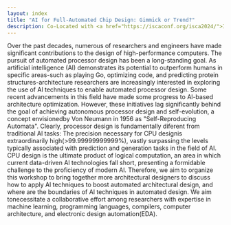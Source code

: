 ```yaml
---
layout: index
title: "AI for Full-Automated Chip Design: Gimmick or Trend?"
description: Co-Located with <a href="https://iscaconf.org/isca2024/">ISCA 2024</a>
---
```



Over the past decades, numerous of researchers and engineers have made significant contributions
 to the design of high-performance computers. The pursuit of automated processor design has been 
a long-standing goal. As artificial intelligence (Al) demonstrates its potential to outperform 
humans in specific areas-such as playing Go, optimizing code, and predicting protein 
structures-architecture researchers are increasingly interested in exploring the use of Al techniques
to enable automated processor design. Some recent advancements in this field have made some progress to
Al-based architecture optimization. However, these initiatives lag significantly behind the goal of 
achieving autonomous processor design and self-evolution, a concept envisionedby Von Neumann in 1956 as
"Self-Reproducing Automata". Clearly, processor design is fundamentally diferent from traditional Al
tasks: The precision necessary for CPU designis extraordinarily high(>99.99999999999%), vastly
surpassing the levels typically associated with prediction and generation tasks in the field of Al.
CPU design is the ultimate product of logical computation, an area in which current data-driven Al
technologies fall short, presenting a formidable challenge to the proficiency of modern Al. 
Therefore, we aim to organize this workshop to bring together more architectural designers to discuss
how to apply Al techniques to boost automated architectural design, and where are the boundaries of
Al techniques in automated design. We aim tonecessitate a collaborative effort among researchers
 with expertise in machine learning, programming languages, compilers, computer architecture,
and electronic design automation(EDA).
